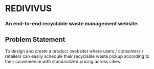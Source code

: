 # REDIVIVUS
### An end-to-end recyclable waste management website.

## Problem Statement
To design and create a product (website) where users / consumers / retailers can easily schedule their recyclable waste pickup according to their convenience with standardized pricing across cities.

## 
